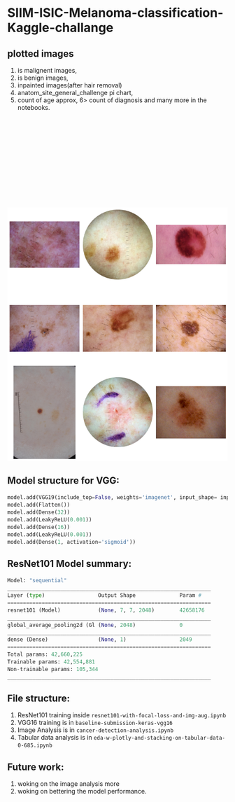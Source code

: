 # SIIM-ISIC-Melanoma-classification-Kaggle-challange

## plotted images
1. is malignent images, 
2. is benign images,
3. inpainted images(after hair removal)
4. anatom_site_general_challenge pi chart,
5. count of age approx, 6> count of diagnosis and many more in the notebooks.

<br>
<pre>
<img src="imgs/__results___11_1.png" width="900"> <img src="imgs/__results___12_1.png" width="900"> <img src="imgs/__results___16_1.png" width="900"> <img src="imgs/Screenshot (1000).png" width="900"> <img src="imgs/Screenshot (1001).png" width="900"><img src="imgs/Screenshot (1002).png" width="900"><img src="imgs/Screenshot (1003).png" width="900">
</pre>

## Model structure for VGG:
```python
model.add(VGG19(include_top=False, weights='imagenet', input_shape= inputShape))
model.add(Flatten())
model.add(Dense(32))
model.add(LeakyReLU(0.001))
model.add(Dense(16))
model.add(LeakyReLU(0.001))
model.add(Dense(1, activation='sigmoid'))
```

## ResNet101 Model summary:
```python
Model: "sequential"
_________________________________________________________________
Layer (type)                 Output Shape              Param #   
=================================================================
resnet101 (Model)            (None, 7, 7, 2048)        42658176  
_________________________________________________________________
global_average_pooling2d (Gl (None, 2048)              0         
_________________________________________________________________
dense (Dense)                (None, 1)                 2049      
=================================================================
Total params: 42,660,225
Trainable params: 42,554,881
Non-trainable params: 105,344
_________________________________________________________________

``` 

## File structure:
1) ResNet101 training inside `resnet101-with-focal-loss-and-img-aug.ipynb`
2) VGG16 training is in `baseline-submission-keras-vgg16`
3) Image Analysis is in `cancer-detection-analysis.ipynb` 
4) Tabular data analysis is in `eda-w-plotly-and-stacking-on-tabular-data-0-685.ipynb`

## Future work:
1. woking on the image analysis more
2. woking on bettering the model performance.
